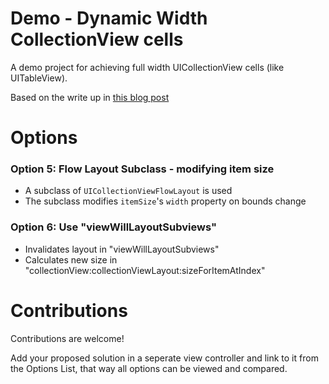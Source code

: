 # Demo - Dynamic Width CollectionView cells

A demo project for achieving full width UICollectionView cells (like UITableView).

Based on the write up in [this blog post](http://www.matrixprojects.net/p/uicollectionviewcell-dynamic-width/)

# Options

### Option 5: Flow Layout Subclass - modifying item size

- A subclass of `UICollectionViewFlowLayout` is used
- The subclass modifies `itemSize`'s `width` property on bounds change

### Option 6: Use "viewWillLayoutSubviews"

- Invalidates layout in "viewWillLayoutSubviews"
- Calculates new size in "collectionView:collectionViewLayout:sizeForItemAtIndex"

# Contributions

Contributions are welcome! 

Add your proposed solution in a seperate view controller and link to it from the Options List, that way all options can be viewed and compared. 

